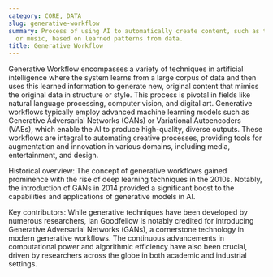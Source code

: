 ```yaml
---
category: CORE, DATA
slug: generative-workflow
summary: Process of using AI to automatically create content, such as text, images,
  or music, based on learned patterns from data.
title: Generative Workflow
---
```


Generative Workflow encompasses a variety of techniques in artificial intelligence where the system learns from a large corpus of data and then uses this learned information to generate new, original content that mimics the original data in structure or style. This process is pivotal in fields like natural language processing, computer vision, and digital art. Generative workflows typically employ advanced machine learning models such as Generative Adversarial Networks (GANs) or Variational Autoencoders (VAEs), which enable the AI to produce high-quality, diverse outputs. These workflows are integral to automating creative processes, providing tools for augmentation and innovation in various domains, including media, entertainment, and design.

Historical overview: The concept of generative workflows gained prominence with the rise of deep learning techniques in the 2010s. Notably, the introduction of GANs in 2014 provided a significant boost to the capabilities and applications of generative models in AI.

Key contributors: While generative techniques have been developed by numerous researchers, Ian Goodfellow is notably credited for introducing Generative Adversarial Networks (GANs), a cornerstone technology in modern generative workflows. The continuous advancements in computational power and algorithmic efficiency have also been crucial, driven by researchers across the globe in both academic and industrial settings.